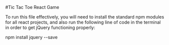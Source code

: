 #Tic Tac Toe React Game

To run this file effectively, you will need to install the standard npm modules for all react projects, and also run the following line of code in the terminal in order to get jQuery functioning properly:

npm install jquery --save

